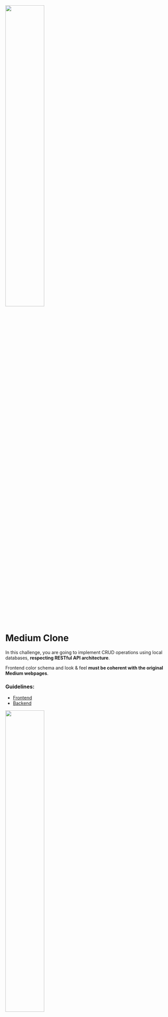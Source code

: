 
<img style="display: inline" width="49%"  src="https://miro.medium.com/max/4800/1*s986xIGqhfsN8U--09_AdA.png">

# Medium Clone 


In this challenge, you are going to implement CRUD operations using local databases, **respecting RESTful API architecture**.

Frontend color schema and look & feel **must be coherent with the original Medium webpages**.

### Guidelines:
- [Frontend](./frontend.md)
- [Backend](./backend.md)

<img style="display: inline" width="49%" src="https://bookface-images.s3.amazonaws.com/logos/8e7133f016718ede36663987992de88d15606d02.png">
